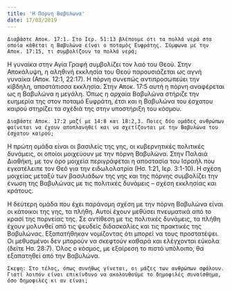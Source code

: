 ```yaml
---
title: 'Η Πορνη Βαβυλωνα'
date: 17/03/2019
---
```


`Διαβάστε Αποκ. 17:1. Στο Ιερ. 51:13 βλέπουμε ότι τα πολλά νερά στα οποία κάθεται η Βαβυλώνα είναι ο ποταμός Ευφράτης. Σύμφωνα με την Αποκ. 17:15, τι συμβολίζουν τα πολλά νερά;`

Η γυναίκα στην Αγία Γραφή συμβολίζει τον λαό του Θεού. Στην Αποκάλυψη, η αληθινή εκκλησία του Θεού παρουσιάζεται ως αγνή γυναίκα (Αποκ. 12:1, 22:17). Η πόρνη συνεπώς αντιπροσωπεύει την κίβδηλη, αποστάτισσα εκκλησία. Στην Αποκ. 17:5 αυτή η πόρνη αναφέρεται ως η Βαβυλώνα η μεγάλη. Όπως η αρχαία Βαβυλώνα στήριζε την ευημερία της στον ποταμό Ευφράτη, έτσι και η Βαβυλώνα του έσχατου καιρού στηρίζει τα σχέδιά της στην υποστήριξη του κόσμου. 

`Διαβάστε Αποκ. 17:2 μαζί με 14:8 και 18:2,3. Ποιες δύο ομάδες ανθρώπων φαίνεται να έχουν αποπλανηθεί και να σχετίζονται με την Βαβυλώνα του έσχατου καιρού;`

Η πρώτη ομάδα είναι οι βασιλείς της γης, οι κυβερνητικές πολιτικές δυνάμεις, οι οποίοι μοιχεύουν με την πόρνη Βαβυλώνα. Στην Παλαιά Διαθήκη, με τον όρο μοιχεία περιγράφεται η αποστασία του Ισραήλ που εγκατέλειπε τον Θεό για την ειδωλολατρία (Ησ. 1:21, Ιερ. 3:1-10). Η σχέση μοιχείας μεταξύ των βασιλιάδων της γης και της πόρνης συμβολίζει την ένωση της Βαβυλώνας με τις πολιτικές δυνάμεις – σχέση εκκλησίας και κράτους. 

Η δεύτερη ομάδα που έχει παράνομη σχέση με την πόρνη Βαβυλώνα είναι οι κάτοικοι της γης, τα πλήθη. Αυτοί έχουν μεθύσει πνευματικά από το κρασί της πορνείας της. Σε αντίθεση με τις πολιτικές δυνάμεις, τα πλήθη έχουν μολυνθεί από τις ψευδείς διδασκαλίες και τις πρακτικές της Βαβυλώνας. Εξαπατήθηκαν νομίζοντας ότι μπορεί να τους προστατέψει. Οι μεθυσμένοι δεν μπορούν να σκεφτούν καθαρά και ελέγχονται εύκολα (δείτε Ησ. 28:7). Όλος ο κόσμος, με εξαίρεση το πιστό υπόλοιπο, θα εξαπατηθεί από την Βαβυλώνα.

`Σκεψη: Στο τέλος, όπως συνήθως γίνεται, οι μάζες των ανθρώπων σφάλουν. Γιατί λοιπόν είναι επικίνδυνο να ακολουθούμε το δημοφιλές συναίσθημα, όσο δημοφιλές κι αν είναι;`